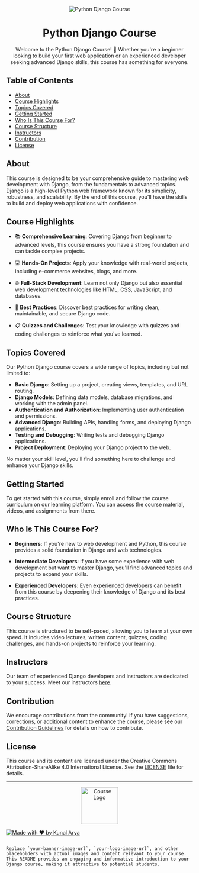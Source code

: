 <!-- Add your project banner here -->
<p align="center">
  <img src="https://drive.google.com/file/d/1N-8mrMhg5vmROVdMKOgpYgkSwwN2-aHO/view?usp=sharing" alt="Python Django Course">
</p>

<!-- Project Title -->
<h1 align="center">Python Django Course</h1>

<!-- Project Description -->
<p align="center">
  Welcome to the Python Django Course! 🚀 Whether you're a beginner looking to build your first web application or an experienced developer seeking advanced Django skills, this course has something for everyone.
</p>

<!-- Table of Contents -->
<h2>Table of Contents</h2>

- [About](#about)
- [Course Highlights](#course-highlights)
- [Topics Covered](#topics-covered)
- [Getting Started](#getting-started)
- [Who Is This Course For?](#who-is-this-course-for)
- [Course Structure](#course-structure)
- [Instructors](#instructors)
- [Contribution](#contribution)
- [License](#license)

<!-- About Section -->
## About

This course is designed to be your comprehensive guide to mastering web development with Django, from the fundamentals to advanced topics. Django is a high-level Python web framework known for its simplicity, robustness, and scalability. By the end of this course, you'll have the skills to build and deploy web applications with confidence.

<!-- Course Highlights Section -->
## Course Highlights

- 📚 **Comprehensive Learning**: Covering Django from beginner to advanced levels, this course ensures you have a strong foundation and can tackle complex projects.

- 💻 **Hands-On Projects**: Apply your knowledge with real-world projects, including e-commerce websites, blogs, and more.

- 🌐 **Full-Stack Development**: Learn not only Django but also essential web development technologies like HTML, CSS, JavaScript, and databases.

- 🌟 **Best Practices**: Discover best practices for writing clean, maintainable, and secure Django code.

- 📋 **Quizzes and Challenges**: Test your knowledge with quizzes and coding challenges to reinforce what you've learned.

<!-- Topics Covered Section -->
## Topics Covered

Our Python Django course covers a wide range of topics, including but not limited to:

- **Basic Django**: Setting up a project, creating views, templates, and URL routing.
- **Django Models**: Defining data models, database migrations, and working with the admin panel.
- **Authentication and Authorization**: Implementing user authentication and permissions.
- **Advanced Django**: Building APIs, handling forms, and deploying Django applications.
- **Testing and Debugging**: Writing tests and debugging Django applications.
- **Project Deployment**: Deploying your Django project to the web.

No matter your skill level, you'll find something here to challenge and enhance your Django skills.

<!-- Getting Started Section -->
## Getting Started

To get started with this course, simply enroll and follow the course curriculum on our learning platform. You can access the course material, videos, and assignments from there.

<!-- Who Is This Course For? Section -->
## Who Is This Course For?

- **Beginners**: If you're new to web development and Python, this course provides a solid foundation in Django and web technologies.

- **Intermediate Developers**: If you have some experience with web development but want to master Django, you'll find advanced topics and projects to expand your skills.

- **Experienced Developers**: Even experienced developers can benefit from this course by deepening their knowledge of Django and its best practices.

<!-- Course Structure Section -->
## Course Structure

This course is structured to be self-paced, allowing you to learn at your own speed. It includes video lectures, written content, quizzes, coding challenges, and hands-on projects to reinforce your learning.

<!-- Instructors Section -->
## Instructors

Our team of experienced Django developers and instructors are dedicated to your success. Meet our instructors [here](instructors.md).

<!-- Contribution Section -->
## Contribution

We encourage contributions from the community! If you have suggestions, corrections, or additional content to enhance the course, please see our [Contribution Guidelines](CONTRIBUTING.md) for details on how to contribute.

<!-- License Section -->
## License

This course and its content are licensed under the Creative Commons Attribution-ShareAlike 4.0 International License. See the [LICENSE](LICENSE) file for details.

---

<p align="center">
  <img src="your-logo-image-url" alt="Course Logo" width="100">
</p>

[![Made with ❤️ by Kunal Arya](https://img.shields.io/badge/Made%20with%20%E2%9D%A4%EF%B8%8F%20by-Kunal%20Arya-blue)](https://github.com/kunalarya873)
```

Replace `your-banner-image-url`, `your-logo-image-url`, and other placeholders with actual images and content relevant to your course. This README provides an engaging and informative introduction to your Django course, making it attractive to potential students.
